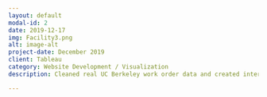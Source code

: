 ```yaml
---
layout: default
modal-id: 2
date: 2019-12-17
img: Facility3.png
alt: image-alt
project-date: December 2019
client: Tableau 
category: Website Development / Visualization
description: Cleaned real UC Berkeley work order data and created interactive visualizations in Tableau, along with a website to provide insights on work orders around the UC Berkeley Campus. Wrote clear and concise test plans and protocols for usability testing with peers and members of the Facilities Services to measure user perceptions and preferences.

---
```

